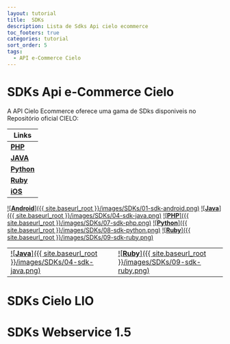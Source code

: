 ```yaml
---
layout: tutorial
title:  SDKs
description: Lista de Sdks Api cielo ecommerce
toc_footers: true
categories: tutorial
sort_order: 5
tags:
  - API e-Commerce Cielo
---
```


# SDKs Api e-Commerce Cielo

A API Cielo Ecommerce oferece uma gama de SDks disponiveis no Repositório oficial CIELO:

|Links|
|---|
|[**PHP**](https://github.com/DeveloperCielo/API-3.0-PHP)          |
|[**JAVA**](https://github.com/DeveloperCielo/API-3.0-Java)        |
|[**Python**](https://github.com/DeveloperCielo/API-3.0-Python)    |
|[**Ruby**](https://github.com/DeveloperCielo/API-3.0-Ruby)        |
|[**iOS**](https://github.com/DeveloperCielo/API-3.0-iOS)          |

[![**Android**]({{ site.baseurl_root }}/images/SDKs/01-sdk-android.png)](https://github.com/DeveloperCielo/API-3.0-Android)
[![**Java**]({{ site.baseurl_root }}/images/SDKs/04-sdk-java.png)](https://github.com/DeveloperCielo/API-3.0-Java)
[![**PHP**]({{ site.baseurl_root }}/images/SDKs/07-sdk-php.png)](https://github.com/DeveloperCielo/API-3.0-PHP) 
[![**Python**]({{ site.baseurl_root }}/images/SDKs/08-sdk-python.png)](https://github.com/DeveloperCielo/API-3.0-Python)
[![**Ruby**]({{ site.baseurl_root }}/images/SDKs/09-sdk-ruby.png)](https://github.com/DeveloperCielo/API-3.0-Ruby)

| | |
|-|-|
|[![**Java**]({{ site.baseurl_root }}/images/SDKs/04-sdk-java.png)](https://github.com/DeveloperCielo/API-3.0-Java)|[![**Ruby**]({{ site.baseurl_root }}/images/SDKs/09-sdk-ruby.png)](https://github.com/DeveloperCielo/API-3.0-Ruby)|

# SDKs Cielo LIO

# SDKs Webservice 1.5

